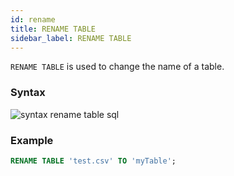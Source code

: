 ```yaml
---
id: rename
title: RENAME TABLE
sidebar_label: RENAME TABLE
---
```


`RENAME TABLE` is used to change the name of a table.

### Syntax

![syntax rename table sql](/img/doc/diagrams/renameTable.svg)

### Example

```sql
RENAME TABLE 'test.csv' TO 'myTable';
```
